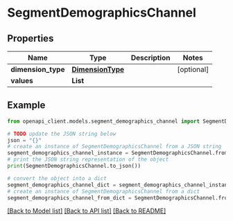 # SegmentDemographicsChannel


## Properties

Name | Type | Description | Notes
------------ | ------------- | ------------- | -------------
**dimension_type** | [**DimensionType**](DimensionType.md) |  | [optional] 
**values** | **List** |  | 

## Example

```python
from openapi_client.models.segment_demographics_channel import SegmentDemographicsChannel

# TODO update the JSON string below
json = "{}"
# create an instance of SegmentDemographicsChannel from a JSON string
segment_demographics_channel_instance = SegmentDemographicsChannel.from_json(json)
# print the JSON string representation of the object
print(SegmentDemographicsChannel.to_json())

# convert the object into a dict
segment_demographics_channel_dict = segment_demographics_channel_instance.to_dict()
# create an instance of SegmentDemographicsChannel from a dict
segment_demographics_channel_from_dict = SegmentDemographicsChannel.from_dict(segment_demographics_channel_dict)
```
[[Back to Model list]](../README.md#documentation-for-models) [[Back to API list]](../README.md#documentation-for-api-endpoints) [[Back to README]](../README.md)


